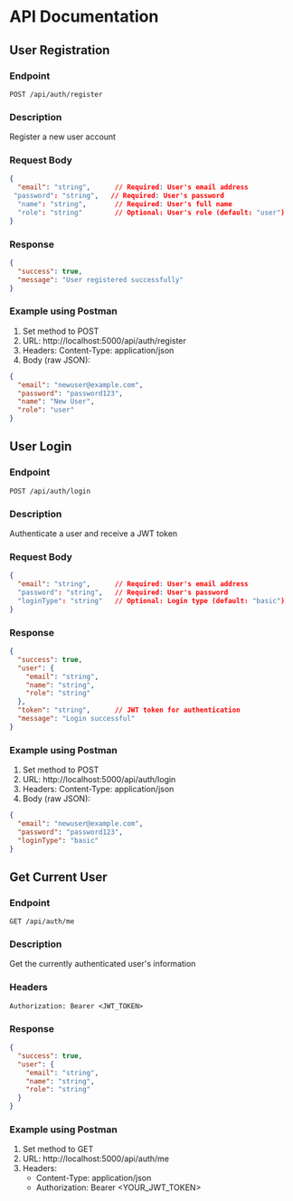 # API Documentation

## User Registration

### Endpoint
```
POST /api/auth/register
```

### Description
Register a new user account

### Request Body
```json
{
  "email": "string",      // Required: User's email address
 "password": "string",   // Required: User's password
  "name": "string",       // Required: User's full name
  "role": "string"        // Optional: User's role (default: "user")
}
```

### Response
```json
{
  "success": true,
  "message": "User registered successfully"
}
```

### Example using Postman
1. Set method to POST
2. URL: http://localhost:5000/api/auth/register
3. Headers: Content-Type: application/json
4. Body (raw JSON):
```json
{
  "email": "newuser@example.com",
  "password": "password123",
  "name": "New User",
  "role": "user"
}
```

## User Login

### Endpoint
```
POST /api/auth/login
```

### Description
Authenticate a user and receive a JWT token

### Request Body
```json
{
  "email": "string",      // Required: User's email address
  "password": "string",   // Required: User's password
  "loginType": "string"   // Optional: Login type (default: "basic")
}
```

### Response
```json
{
  "success": true,
  "user": {
    "email": "string",
    "name": "string",
    "role": "string"
  },
  "token": "string",      // JWT token for authentication
  "message": "Login successful"
}
```

### Example using Postman
1. Set method to POST
2. URL: http://localhost:5000/api/auth/login
3. Headers: Content-Type: application/json
4. Body (raw JSON):
```json
{
  "email": "newuser@example.com",
  "password": "password123",
  "loginType": "basic"
}
```

## Get Current User

### Endpoint
```
GET /api/auth/me
```

### Description
Get the currently authenticated user's information

### Headers
```
Authorization: Bearer <JWT_TOKEN>
```

### Response
```json
{
  "success": true,
  "user": {
    "email": "string",
    "name": "string",
    "role": "string"
  }
}
```

### Example using Postman
1. Set method to GET
2. URL: http://localhost:5000/api/auth/me
3. Headers: 
   - Content-Type: application/json
   - Authorization: Bearer <YOUR_JWT_TOKEN>